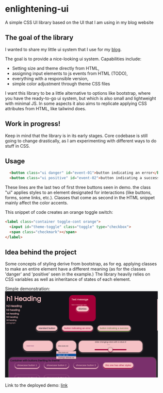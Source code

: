 # enlightening-ui

A simple CSS UI library based on the UI that I am using in my blog website


## The goal of the library 

I wanted to share my little ui system that I use for my [blog](https://distantclicks.pl/).

The goal is to provide a nice-looking ui system. Capabilities include:

- Setting size and theme directly from HTML,
- assigning input elements to js events from HTML (TODO),
- everything with a responsible version,
- simple color adjustment through theme CSS files 

I want this library to be a little alternative to options like bootstrap, where you 
have the ready-to-go ui system, but which is also small and lightweight with minimal 
JS. In some aspects it also aims to replicate applying CSS attributes from HTML, like 
tailwind does.  

## Work in progress!

Keep in mind that the library is in its early stages. Core codebase is still going to change 
drastically, as I am experimenting with different ways to do stuff in CSS.


## Usage

```html
  <button class="ui danger" id="event-01">button indicating an error</button>
  <button class="ui positive" id="event-02">button indicating a success</button>
```

These lines are the last two of first three buttons seen in demo. the class "ui"
applies styles to an element designated for interactions (like buttons, forms, 
some links, etc.). Classes that come as second in the HTML snippet mainly 
affect the color accents.

This snippet of code creates an orange toggle switch:  

```html
<label class="container toggle-cont orange">
  <input id="theme-toggle" class="toggle" type="checkbox">
  <span class="checkmark"></span>
</label>
```

## Idea behind the project

Some concepts of styling derive from bootstrap, as for eg. applying classes to make an entire
element have a different meaning (as for the classes 'danger' and 'positive' seen in the example.) 
The library heavily relies on CSS variables as well as inheritance of states of
each element.

Simple demonstration: <img src="demo.png" alt="demo">

Link to the deployed demo: [link](https://probablysomeman.github.io/enlightening-ui/)
